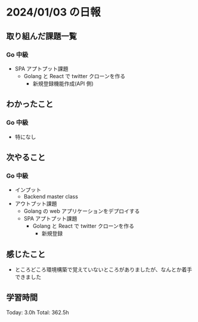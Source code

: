 # 2024/01/03 の日報

## 取り組んだ課題一覧

### Go 中級

- SPA アプトプット課題
  - Golang と React で twitter クローンを作る
    - 新規登録機能作成(API 側)

## わかったこと

### Go 中級

- 特になし

## 次やること

### Go 中級

- インプット
  - Backend master class
- アウトプット課題
  - Golang の web アプリケーションをデプロイする
  - SPA アプトプット課題
    - Golang と React で twitter クローンを作る
      - 新規登録

## 感じたこと

- ところどころ環境構築で覚えていないところがありましたが、なんとか着手できました

## 学習時間

Today: 3.0h
Total: 362.5h
